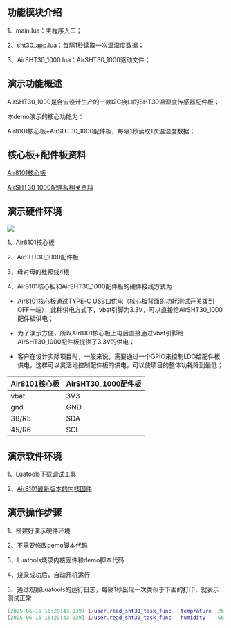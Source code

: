 ## 功能模块介绍

1、main.lua：主程序入口；

2、sht30_app.lua：每隔1秒读取一次温湿度数据；

3、AirSHT30_1000.lua：AirSHT30_1000驱动文件；

## 演示功能概述

AirSHT30_1000是合宙设计生产的一款I2C接口的SHT30温湿度传感器配件板；

本demo演示的核心功能为：

Air8101核心板+AirSHT30_1000配件板，每隔1秒读取1次温湿度数据；


## 核心板+配件板资料

[Air8101核心板](https://docs.openluat.com/air8101/product/shouce/#air8101_1)

[AirSHT30_1000配件板相关资料](https://docs.openluat.com/accessory/AirSHT30_1000/)


## 演示硬件环境

![](https://docs.openluat.com/air8101/product/file/AirSHT30_1000/hw_connection.jpg)

1、Air8101核心板

2、AirSHT30_1000配件板

3、母对母的杜邦线4根

4、Air8101核心板和AirSHT30_1000配件板的硬件接线方式为

- Air8101核心板通过TYPE-C USB口供电（核心板背面的功耗测试开关拨到OFF一端），此种供电方式下，vbat引脚为3.3V，可以直接给AirSHT30_1000配件板供电；

- 为了演示方便，所以Air8101核心板上电后直接通过vbat引脚给AirSHT30_1000配件板提供了3.3V的供电；

- 客户在设计实际项目时，一般来说，需要通过一个GPIO来控制LDO给配件板供电，这样可以灵活地控制配件板的供电，可以使项目的整体功耗降到最低；

| Air8101核心板 | AirSHT30_1000配件板|
| ------------ | ------------------ |
|     vbat     |         3V3        |
|     gnd      |         GND        |
|    38/R5     |         SDA        |
|    45/R6     |         SCL        |


## 演示软件环境

1、Luatools下载调试工具

2、[Air8101最新版本的内核固件](https://docs.openluat.com/air8101/luatos/firmware/)


## 演示操作步骤

1、搭建好演示硬件环境

2、不需要修改demo脚本代码

3、Luatools烧录内核固件和demo脚本代码

4、烧录成功后，自动开机运行

5、通过观察Luatools的运行日志，每隔1秒出现一次类似于下面的打印，就表示测试正常

``` lua
[2025-06-16 16:29:43.039] I/user.read_sht30_task_func	temprature	26.73 ℃
[2025-06-16 16:29:43.039] I/user.read_sht30_task_func	humidity	56.62 %RH
